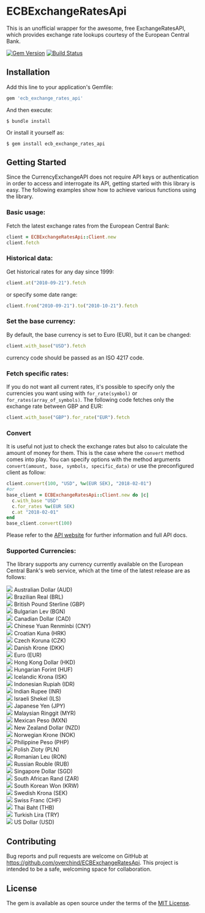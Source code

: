 # ECBExchangeRatesApi

This is an unofficial wrapper for the awesome, free ExchangeRatesAPI, which provides exchange rate lookups courtesy of the European Central Bank.

[![Gem Version](https://badge.fury.io/rb/ecb_exchange_rates_api.svg)](https://badge.fury.io/rb/ecb_exchange_rates_api.svg)
[![Build Status](https://travis-ci.com/overchind/ECBExchangeRatesApi.svg?branch=master)](https://travis-ci.com/overchind/ECBExchangeRatesApi)
## Installation

Add this line to your application's Gemfile:

```ruby
gem 'ecb_exchange_rates_api'
```

And then execute:

    $ bundle install

Or install it yourself as:

    $ gem install ecb_exchange_rates_api

## Getting Started

Since the CurrencyExchangeAPI does not require API keys or authentication in order to access and interrogate its API, getting started with this library is easy. The following examples show how to achieve various functions using the library.

### Basic usage:

Fetch the latest exchange rates from the European Central Bank:

```ruby
client = ECBExchangeRatesApi::Client.new 
client.fetch
```

### Historical data:

Get historical rates for any day since 1999:

```ruby
client.at("2010-09-21").fetch
```

or specify some date range:

```ruby
client.from("2010-09-21").to("2010-10-21").fetch
```

### Set the base currency:

By default, the base currency is set to Euro (EUR), but it can be changed:

```ruby
client.with_base("USD").fetch
```

currency code should be passed as an ISO 4217 code.

### Fetch specific rates:
If you do not want all current rates, it's possible to specify only the currencies you want using with `for_rate(symbol)` or `for_rates(array_of_symbols)`. The following code fetches only the exchange rate between GBP and EUR:

```ruby
client.with_base("GBP").for_rate("EUR").fetch
```

### Convert

It is useful not just to check the exchange rates but also to calculate the amount of money for them. This is the case where the `convert` method comes into play. You can specify options with the method arguments `convert(amount, base, symbols, specific_data)` or use the preconfigured client as follow:

```ruby
client.convert(100, "USD", %w(EUR SEK), "2018-02-01")
#or
base_client = ECBExchangeRatesApi::Client.new do |c|
  c.with_base "USD"
  c.for_rates %w(EUR SEK)
  c.at "2018-02-01"
end
base_client.convert(100)
```

Please refer to the [API website](https://exchangeratesapi.io/) for further information and full API docs.

### Supported Currencies:

The library supports any currency currently available on the European Central Bank's web service, which at the time of the latest release are as follows:

![](https://www.ecb.europa.eu/shared/img/flags/AUD.gif) Australian Dollar (AUD)<br />
![](https://www.ecb.europa.eu/shared/img/flags/BRL.gif) Brazilian Real (BRL)<br />
![](https://www.ecb.europa.eu/shared/img/flags/GBP.gif) British Pound Sterline (GBP)<br />
![](https://www.ecb.europa.eu/shared/img/flags/BGN.gif) Bulgarian Lev (BGN)<br />
![](https://www.ecb.europa.eu/shared/img/flags/CAD.gif) Canadian Dollar (CAD)<br />
![](https://www.ecb.europa.eu/shared/img/flags/CNY.gif) Chinese Yuan Renminbi (CNY)<br />
![](https://www.ecb.europa.eu/shared/img/flags/HRK.gif) Croatian Kuna (HRK)<br />
![](https://www.ecb.europa.eu/shared/img/flags/CZK.gif) Czech Koruna (CZK)<br />
![](https://www.ecb.europa.eu/shared/img/flags/DKK.gif) Danish Krone (DKK)<br />
![](https://www.ecb.europa.eu/shared/img/flags/EUR.gif) Euro (EUR)<br />
![](https://www.ecb.europa.eu/shared/img/flags/HKD.gif) Hong Kong Dollar (HKD)<br />
![](https://www.ecb.europa.eu/shared/img/flags/HUF.gif) Hungarian Forint (HUF)<br />
![](https://www.ecb.europa.eu/shared/img/flags/ISK.gif) Icelandic Krona (ISK)<br />
![](https://www.ecb.europa.eu/shared/img/flags/IDR.gif) Indonesian Rupiah (IDR)<br />
![](https://www.ecb.europa.eu/shared/img/flags/INR.gif) Indian Rupee (INR)<br />
![](https://www.ecb.europa.eu/shared/img/flags/ILS.gif) Israeli Shekel (ILS)<br />
![](https://www.ecb.europa.eu/shared/img/flags/JPY.gif) Japanese Yen (JPY)<br />
![](https://www.ecb.europa.eu/shared/img/flags/MYR.gif) Malaysian Ringgit (MYR)<br />
![](https://www.ecb.europa.eu/shared/img/flags/MXN.gif) Mexican Peso (MXN)<br />
![](https://www.ecb.europa.eu/shared/img/flags/NZD.gif) New Zealand Dollar (NZD)<br />
![](https://www.ecb.europa.eu/shared/img/flags/NOK.gif) Norwegian Krone (NOK)<br />
![](https://www.ecb.europa.eu/shared/img/flags/PHP.gif) Philippine Peso (PHP)<br />
![](https://www.ecb.europa.eu/shared/img/flags/PLN.gif) Polish Zloty (PLN)<br />
![](https://www.ecb.europa.eu/shared/img/flags/RON.gif) Romanian Leu (RON)<br />
![](https://www.ecb.europa.eu/shared/img/flags/RUB.gif) Russian Rouble (RUB)<br />
![](https://www.ecb.europa.eu/shared/img/flags/SGD.gif) Singapore Dollar (SGD)<br />
![](https://www.ecb.europa.eu/shared/img/flags/ZAR.gif) South African Rand (ZAR)<br />
![](https://www.ecb.europa.eu/shared/img/flags/KRW.gif) South Korean Won (KRW)<br />
![](https://www.ecb.europa.eu/shared/img/flags/SEK.gif) Swedish Krona (SEK)<br />
![](https://www.ecb.europa.eu/shared/img/flags/CHF.gif) Swiss Franc (CHF)<br />
![](https://www.ecb.europa.eu/shared/img/flags/THB.gif) Thai Baht (THB)<br />
![](https://www.ecb.europa.eu/shared/img/flags/TRY.gif) Turkish Lira (TRY)<br />
![](https://www.ecb.europa.eu/shared/img/flags/USD.gif) US Dollar (USD)<br />

## Contributing

Bug reports and pull requests are welcome on GitHub at https://github.com/overchind/ECBExchangeRatesApi. This project is intended to be a safe, welcoming space for collaboration.

## License

The gem is available as open source under the terms of the [MIT License](https://opensource.org/licenses/MIT).
